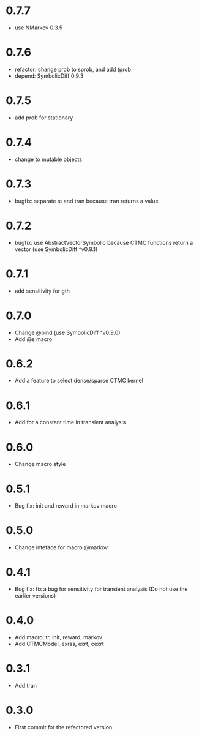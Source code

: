 # 0.7.7

- use NMarkov 0.3.5

# 0.7.6

- refactor: change prob to sprob, and add tprob
- depend: SymbolicDiff 0.9.3

# 0.7.5

- add prob for stationary

# 0.7.4

- change to mutable objects

# 0.7.3

- bugfix: separate st and tran because tran returns a value

# 0.7.2

- bugfix: use AbstractVectorSymbolic because CTMC functions return a vector (use SymbolicDiff ^v0.9.1)

# 0.7.1

- add sensitivity for gth

# 0.7.0

- Change @bind (use SymbolicDiff ^v0.9.0)
- Add @s macro

# 0.6.2

- Add a feature to select dense/sparse CTMC kernel

# 0.6.1

- Add for a constant time in transient analysis

# 0.6.0

- Change macro style

# 0.5.1

- Bug fix: init and reward in markov macro

# 0.5.0

- Change inteface for macro @markov

# 0.4.1

- Bug fix: fix a bug for sensitivity for transient analysis (Do not use the earlier versions)

# 0.4.0

- Add macro; tr, init, reward, markov
- Add CTMCModel, exrss, exrt, cexrt

# 0.3.1

- Add tran

# 0.3.0

- First commit for the refactored version



